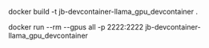 docker build -t jb-devcontainer-llama_gpu_devcontainer .

docker run --rm --gpus all -p 2222:2222 jb-devcontainer-llama_gpu_devcontainer
